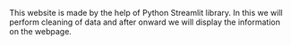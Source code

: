 This website is made by the help of Python Streamlit library.
In this we will perform cleaning of data and after onward we will display the information on the webpage.
